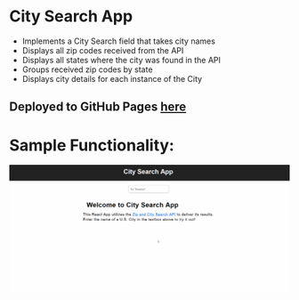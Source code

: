 # City Search App

- Implements a City Search field that takes city names
- Displays all zip codes received from the API
- Displays all states where the city was found in the API
- Groups received zip codes by state
- Displays city details for each instance of the City

## Deployed to GitHub Pages [here](https://shua14.github.io/TTP_assignment06_City/)

# Sample Functionality:
![gif](https://github.com/shua14/TTP_assignment06_City/blob/main/media/demo.gif)
